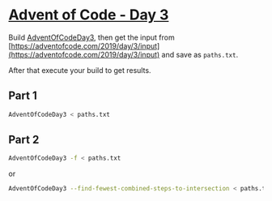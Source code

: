 # [Advent of Code - Day 3](https://adventofcode.com/2019/day/3)
Build [AdventOfCodeDay3](https://github.com/BigETI/AdventOfCode/tree/master/AdventOfCodeDay3), then get the input from [https://adventofcode.com/2019/day/3/input](https://adventofcode.com/2019/day/3/input) and save as `paths.txt`.

After that execute your build to get results.

## Part 1
```BASH
AdventOfCodeDay3 < paths.txt
```

## Part 2
```BASH
AdventOfCodeDay3 -f < paths.txt
```
or
```BASH
AdventOfCodeDay3 --find-fewest-combined-steps-to-intersection < paths.txt
```